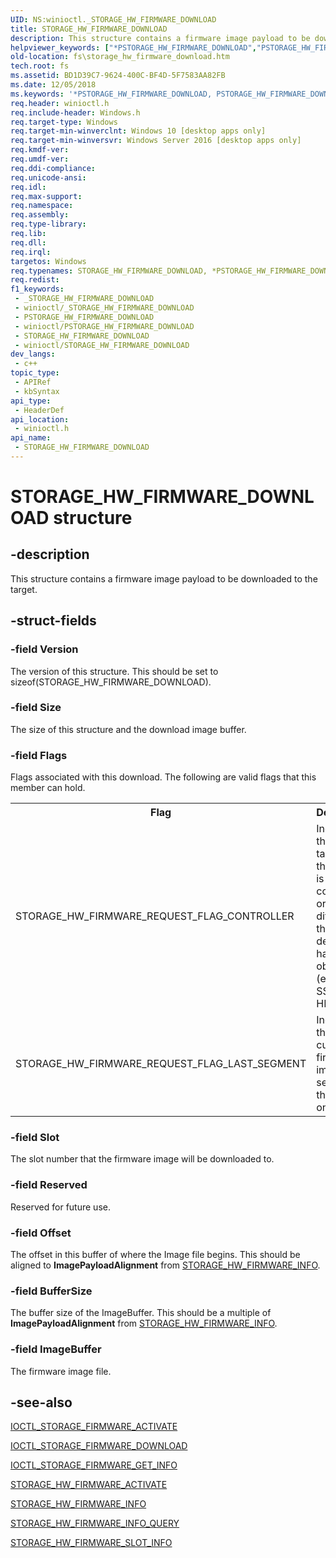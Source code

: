 ```yaml
---
UID: NS:winioctl._STORAGE_HW_FIRMWARE_DOWNLOAD
title: STORAGE_HW_FIRMWARE_DOWNLOAD
description: This structure contains a firmware image payload to be downloaded to the target.
helpviewer_keywords: ["*PSTORAGE_HW_FIRMWARE_DOWNLOAD","PSTORAGE_HW_FIRMWARE_DOWNLOAD","PSTORAGE_HW_FIRMWARE_DOWNLOAD structure pointer [Files]","STORAGE_HW_FIRMWARE_DOWNLOAD","STORAGE_HW_FIRMWARE_DOWNLOAD structure [Files]","fs.storage_hw_firmware_download","winioctl/PSTORAGE_HW_FIRMWARE_DOWNLOAD","winioctl/STORAGE_HW_FIRMWARE_DOWNLOAD"]
old-location: fs\storage_hw_firmware_download.htm
tech.root: fs
ms.assetid: BD1D39C7-9624-400C-BF4D-5F7583AA82FB
ms.date: 12/05/2018
ms.keywords: '*PSTORAGE_HW_FIRMWARE_DOWNLOAD, PSTORAGE_HW_FIRMWARE_DOWNLOAD, PSTORAGE_HW_FIRMWARE_DOWNLOAD structure pointer [Files], STORAGE_HW_FIRMWARE_DOWNLOAD, STORAGE_HW_FIRMWARE_DOWNLOAD structure [Files], fs.storage_hw_firmware_download, winioctl/PSTORAGE_HW_FIRMWARE_DOWNLOAD, winioctl/STORAGE_HW_FIRMWARE_DOWNLOAD'
req.header: winioctl.h
req.include-header: Windows.h
req.target-type: Windows
req.target-min-winverclnt: Windows 10 [desktop apps only]
req.target-min-winversvr: Windows Server 2016 [desktop apps only]
req.kmdf-ver: 
req.umdf-ver: 
req.ddi-compliance: 
req.unicode-ansi: 
req.idl: 
req.max-support: 
req.namespace: 
req.assembly: 
req.type-library: 
req.lib: 
req.dll: 
req.irql: 
targetos: Windows
req.typenames: STORAGE_HW_FIRMWARE_DOWNLOAD, *PSTORAGE_HW_FIRMWARE_DOWNLOAD
req.redist: 
f1_keywords:
 - _STORAGE_HW_FIRMWARE_DOWNLOAD
 - winioctl/_STORAGE_HW_FIRMWARE_DOWNLOAD
 - PSTORAGE_HW_FIRMWARE_DOWNLOAD
 - winioctl/PSTORAGE_HW_FIRMWARE_DOWNLOAD
 - STORAGE_HW_FIRMWARE_DOWNLOAD
 - winioctl/STORAGE_HW_FIRMWARE_DOWNLOAD
dev_langs:
 - c++
topic_type:
 - APIRef
 - kbSyntax
api_type:
 - HeaderDef
api_location:
 - winioctl.h
api_name:
 - STORAGE_HW_FIRMWARE_DOWNLOAD
---
```


# STORAGE_HW_FIRMWARE_DOWNLOAD structure


## -description

This structure contains a  firmware image payload to be downloaded to the target.

## -struct-fields

### -field Version

The version of this structure. This should be set to sizeof(STORAGE_HW_FIRMWARE_DOWNLOAD).

### -field Size

The size of this structure and the download image buffer.

### -field Flags

Flags associated with this download. The following are valid flags that this member can hold.

<table>
<tr>
<th>Flag</th>
<th>Description</th>
</tr>
<tr>
<td>STORAGE_HW_FIRMWARE_REQUEST_FLAG_CONTROLLER</td>
<td>Indicates that the target of the request is a controller or adapter, different than the device handler or object itself (e.g. NVMe SSD or HBA).</td>
</tr>
<tr>
<td>STORAGE_HW_FIRMWARE_REQUEST_FLAG_LAST_SEGMENT</td>
<td>Indicates that the current firmware image segment is the last one.</td>
</tr>
</table>

### -field Slot

The slot number that the firmware image will be downloaded to.

### -field Reserved

Reserved for future use.

### -field Offset

The offset in this buffer of where the Image file begins. This should be aligned to <b>ImagePayloadAlignment</b> from <a href="/windows/desktop/FileIO/storage-hw-firmware-info">STORAGE_HW_FIRMWARE_INFO</a>.

### -field BufferSize

The buffer size of the ImageBuffer. This should be a multiple of <b>ImagePayloadAlignment</b> from <a href="/windows/desktop/FileIO/storage-hw-firmware-info">STORAGE_HW_FIRMWARE_INFO</a>.

### -field ImageBuffer

The firmware image file.

## -see-also

<a href="/windows/desktop/api/winioctl/ni-winioctl-ioctl_storage_firmware_activate">IOCTL_STORAGE_FIRMWARE_ACTIVATE</a>



<a href="/windows/desktop/api/winioctl/ni-winioctl-ioctl_storage_firmware_download">IOCTL_STORAGE_FIRMWARE_DOWNLOAD</a>



<a href="/windows/desktop/api/winioctl/ni-winioctl-ioctl_storage_firmware_get_info">IOCTL_STORAGE_FIRMWARE_GET_INFO</a>



<a href="/windows/desktop/api/winioctl/ns-winioctl-storage_hw_firmware_activate">STORAGE_HW_FIRMWARE_ACTIVATE</a>



<a href="/windows/desktop/FileIO/storage-hw-firmware-info">STORAGE_HW_FIRMWARE_INFO</a>



<a href="/windows/desktop/FileIO/storage-hw-firmware-info-query">STORAGE_HW_FIRMWARE_INFO_QUERY</a>



<a href="/windows/desktop/FileIO/storage-hw-firmware-slot-info">STORAGE_HW_FIRMWARE_SLOT_INFO</a>